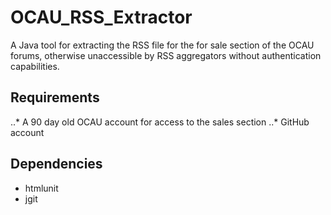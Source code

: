 # OCAU_RSS_Extractor
A Java tool for extracting the RSS file for the for sale section of the OCAU forums, otherwise unaccessible by RSS aggregators without authentication capabilities.

## Requirements
..* A 90 day old OCAU account for access to the sales section
..* GitHub account

## Dependencies
* htmlunit
* jgit
